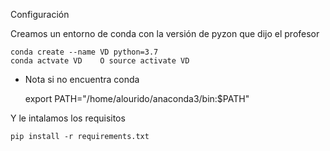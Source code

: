 Configuración 

Creamos un entorno de conda con la versión de pyzon que dijo el profesor

    conda create --name VD python=3.7
    conda actvate VD    O source activate VD
- Nota si no encuentra conda 

    export PATH="/home/alourido/anaconda3/bin:$PATH"


Y le intalamos los requisitos

    pip install -r requirements.txt
